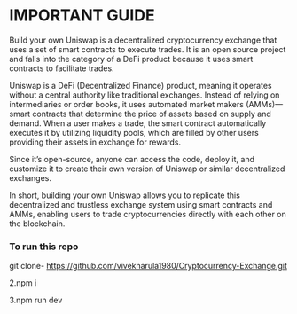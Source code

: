 # IMPORTANT GUIDE

Build your own Uniswap is a decentralized cryptocurrency exchange that uses a set of smart contracts to execute trades. It is an open source project and falls into the category of a DeFi product because it uses smart contracts to facilitate trades.


Uniswap is a DeFi (Decentralized Finance) product, meaning it operates without a central authority like traditional exchanges. Instead of relying on intermediaries or order books, it uses automated market makers (AMMs)—smart contracts that determine the price of assets based on supply and demand. When a user makes a trade, the smart contract automatically executes it by utilizing liquidity pools, which are filled by other users providing their assets in exchange for rewards.

Since it’s open-source, anyone can access the code, deploy it, and customize it to create their own version of Uniswap or similar decentralized exchanges.

In short, building your own Uniswap allows you to replicate this decentralized and trustless exchange system using smart contracts and AMMs, enabling users to trade cryptocurrencies directly with each other on the blockchain.

### To run this repo

git clone- https://github.com/viveknarula1980/Cryptocurrency-Exchange.git

2.npm i

3.npm run dev

